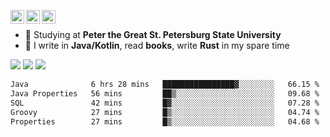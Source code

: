 [<img align="left" alt="Igr1x | Gmail" width="22px" src="https://cdn.simpleicons.org/gmail/black/white" />](mailto:iv05012003@gmail.com)
[<img align="left" alt="Igr1x | LinkedIn" width="22px" src="https://cdn.simpleicons.org/linkedin/black/white" />](https://www.linkedin.com/in/igor-varnavskii-9a380432a/)
[<img align="left" alt="Igr1x | Telegram" width="22px" src="https://cdn.simpleicons.org/telegram/black/white" />](https://t.me/Igr1x)
<br/>

- 📒 Studying at **Peter the Great St. Petersburg State University**
- 👾 I write in **Java/Kotlin**, read **books**, write **Rust** in my spare time

![](http://github-profile-summary-cards.vercel.app/api/cards/most-commit-language?username=Igr1x&theme=github) ![](http://github-profile-summary-cards.vercel.app/api/cards/stats?username=Igr1x&theme=github)
![](http://github-profile-summary-cards.vercel.app/api/cards/profile-details?username=Igr1x&theme=github)

 <!--START_SECTION:waka-->

```txt
Java              6 hrs 28 mins   ████████████████▓░░░░░░░░   66.15 %
Java Properties   56 mins         ██▒░░░░░░░░░░░░░░░░░░░░░░   09.68 %
SQL               42 mins         █▓░░░░░░░░░░░░░░░░░░░░░░░   07.28 %
Groovy            27 mins         █▒░░░░░░░░░░░░░░░░░░░░░░░   04.74 %
Properties        27 mins         █▒░░░░░░░░░░░░░░░░░░░░░░░   04.68 %
```

<!--END_SECTION:waka-->

